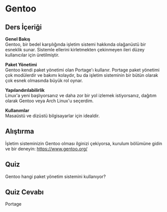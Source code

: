 # Gentoo

## Ders İçeriği

**Genel Bakış**<br>
Gentoo, bir bedel karşılığında işletim sistemi hakkında olağanüstü bir esneklik sunar. Sistemle ellerini kirletmekten çekinmeyen ileri düzey kullanıcılar için üretilmiştir.

**Paket Yönetimi**<br>
Gentoo kendi paket yönetimi olan Portage'ı kullanır. Portage paket yönetimi çok modülerdir ve bakımı kolaydır, bu da işletim sisteminin bir bütün olarak çok esnek olmasında büyük rol oynar.

**Yapılandırılabilirlik**<br>
Linux'a yeni başlıyorsanız ve daha zor bir yol izlemek istiyorsanız, dağıtım olarak Gentoo veya Arch Linux'u seçerdim.

**Kullanımlar**<br>
Masaüstü ve dizüstü bilgisayarlar için idealdir.

## Alıştırma

İşletim sisteminizin Gentoo olması ilginizi çekiyorsa, kurulum bölümüne gidin ve bir deneyin: <a href='https://www.gentoo.org/'>https://www.gentoo.org/</a>

## Quiz

Gentoo hangi paket yönetim sistemini kullanıyor?

## Quiz Cevabı

Portage
